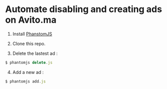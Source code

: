 # Automate disabling and creating ads on Avito.ma

1. Install [PhanstomJS](http://phantomjs.org/)

2. Clone this repo.

3. Delete the lastest ad :

```js
$ phantomjs delete.js
```

4. Add a new ad :

```js
$ phantomjs add.js
```
